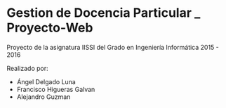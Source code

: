 # Gestion de Docencia Particular _ Proyecto-Web
Proyecto de la asignatura IISSI del Grado en Ingeniería Informática 2015 - 2016

  Realizado por:
  
  * Ángel Delgado Luna
  * Francisco Higueras Galvan
  * Alejandro Guzman
